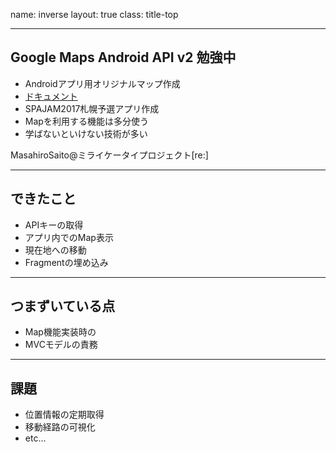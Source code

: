 name: inverse
layout: true
class: title-top

---
## Google Maps Android API v2 勉強中

- Androidアプリ用オリジナルマップ作成
- [ドキュメント](https://developers.google.com/maps/documentation/android-api/?hl=ja)
- SPAJAM2017札幌予選アプリ作成
- Mapを利用する機能は多分使う
- 学ばないといけない技術が多い

MasahiroSaito@ミライケータイプロジェクト[re:]

---
## できたこと

- APIキーの取得
- アプリ内でのMap表示
- 現在地への移動
- Fragmentの埋め込み

---
## つまずいている点

- Map機能実装時の
- MVCモデルの責務

---
## 課題

- 位置情報の定期取得
- 移動経路の可視化
- etc...
